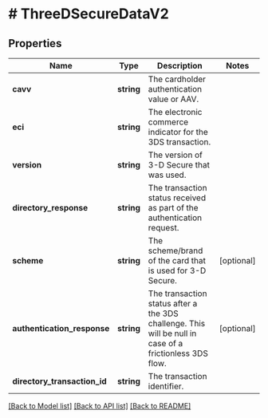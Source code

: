 # # ThreeDSecureDataV2

## Properties

Name | Type | Description | Notes
------------ | ------------- | ------------- | -------------
**cavv** | **string** | The cardholder authentication value or AAV. |
**eci** | **string** | The electronic commerce indicator for the 3DS transaction. |
**version** | **string** | The version of 3-D Secure that was used. |
**directory_response** | **string** | The transaction status received as part of the authentication request. |
**scheme** | **string** | The scheme/brand of the card that is used for 3-D Secure. | [optional]
**authentication_response** | **string** | The transaction status after a the 3DS challenge. This will be null in case of a frictionless 3DS flow. | [optional]
**directory_transaction_id** | **string** | The transaction identifier. |

[[Back to Model list]](../../README.md#models) [[Back to API list]](../../README.md#endpoints) [[Back to README]](../../README.md)
